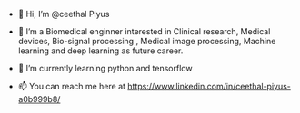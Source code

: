 - 👋 Hi, I’m @ceethal Piyus
- 👀 I’m a Biomedical enginner interested in Clinical research, Medical devices, Bio-signal processing , Medical image processing, Machine learning and deep learning as future career. 
- 🌱 I’m currently learning python and tensorflow

- 📫 You can reach me here at https://www.linkedin.com/in/ceethal-piyus-a0b999b8/
